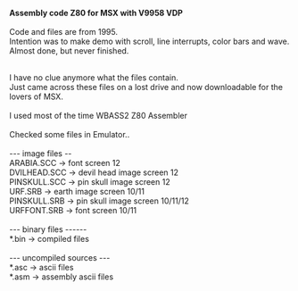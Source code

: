 <b>Assembly code Z80 for MSX with V9958 VDP</b><br>
<br>
Code and files are from 1995.<br>
Intention was to make demo with scroll, line interrupts, color bars and wave. <br>
Almost done, but never finished.<br>

<br>
I have no clue anymore what the files contain. <br>
Just came across these files on a lost drive and now downloadable for the lovers of MSX.<br>
<br>
I used most of the time WBASS2 Z80 Assembler<br>
<br>
Checked some files in Emulator..<br>
<br>
--- image files --<br>
ARABIA.SCC  -> font screen  12<br>
DVILHEAD.SCC -> devil head image screen 12<br>
PINSKULL.SCC -> pin skull image screen 12<br>
URF.SRB -> earth image screen 10/11<br>
PINSKULL.SRB -> pin skull  image screen 10/11/12<br>
URFFONT.SRB -> font screen 10/11<br>
<br>
--- binary files ------<br>
*.bin -> compiled files<br>
<br>
--- uncompiled sources ---<br>
*.asc -> ascii files<br>
*.asm -> assembly ascii files<br>



